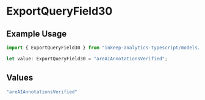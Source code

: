 # ExportQueryField30

## Example Usage

```typescript
import { ExportQueryField30 } from "inkeep-analytics-typescript/models/operations";

let value: ExportQueryField30 = "areAIAnnotationsVerified";
```

## Values

```typescript
"areAIAnnotationsVerified"
```